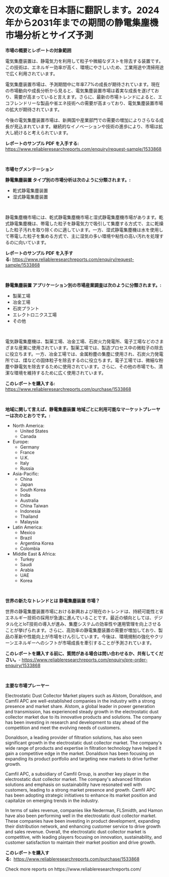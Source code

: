 <p><h1>次の文章を日本語に翻訳します。2024年から2031年までの期間の静電集塵機市場分析とサイズ予測</h1></p><p><strong>市場の概要とレポートの対象範囲</strong></p>
<p><p>電気集塵装置は、静電気力を利用して粒子や微細なダストを除去する装置です。この技術は、エネルギー効率が高く、環境にやさしいため、工業用途や清掃用途で広く利用されています。</p><p>電気集塵装置市場は、予測期間中に年率7.7%の成長が期待されています。現在の市場動向や成長分析から見ると、電気集塵装置市場は着実な成長を遂げており、需要が高まっていると言えます。さらに、最新の市場トレンドによると、エコフレンドリーな製品や省エネ技術への需要が高まっており、電気集塵装置市場の拡大が期待されています。</p><p>今後の電気集塵装置市場は、新興国や産業部門での需要の増加によりさらなる成長が見込まれています。継続的なイノベーションや技術の進歩により、市場は拡大し続けると考えられています。</p></p>
<p><strong>レポートのサンプル PDF を入手する:</strong> <a href="https://www.reliableresearchreports.com/enquiry/request-sample/1533868">https://www.reliableresearchreports.com/enquiry/request-sample/1533868</a></p>
<p>&nbsp;</p>
<p><strong>市場セグメンテーション</strong></p>
<p><strong>静電集塵装置 タイプ別の市場分析は次のように分類されます。:</strong></p>
<p><ul><li>乾式静電集塵装置</li><li>湿式静電集塵装置</li></ul></p>
<p>&nbsp;</p>
<p><p>静電集塵機市場には、乾式静電集塵機市場と湿式静電集塵機市場があります。乾式静電集塵機は、帯電した粒子を静電気力で吸引して集塵する方式で、主に乾燥した粒子汚れを取り除くのに適しています。一方、湿式静電集塵機は水を使用して帯電した粒子を集める方式で、主に湿気の多い環境や粘性の高い汚れを処理するのに向いています。</p></p>
<p><strong>レポートのサンプル PDF を入手する:</strong>&nbsp;<a href="https://www.reliableresearchreports.com/enquiry/request-sample/1533868">https://www.reliableresearchreports.com/enquiry/request-sample/1533868</a></p>
<p>&nbsp;</p>
<p><strong> 静電集塵装置 アプリケーション別の市場産業調査は次のように分類されます。:</strong></p>
<p><ul><li>製薬工場</li><li>冶金工場</li><li>石炭プラント</li><li>エレクトロニクス工場</li><li>その他</li></ul></p>
<p>&nbsp;</p>
<p><p>電気静電集塵機は、製薬工場、冶金工場、石炭火力発電所、電子工場などのさまざまな産業に使用されています。製薬工場では、製造プロセス中の微粒子の除去に役立ちます。一方、冶金工場では、金属粉塵の集塵に使用され、石炭火力発電所では、煤などの固体粒子を除去するのに役立ちます。電子工場では、微細な粉塵や静電気を除去するために使用されています。さらに、その他の市場でも、清潔な環境を維持するために広く使用されています。</p></p>
<p><strong>このレポートを購入する:</strong>&nbsp; <a href="https://www.reliableresearchreports.com/purchase/1533868">https://www.reliableresearchreports.com/purchase/1533868</a></p>
<p>&nbsp;</p>
<p><strong>地域に関して言えば、静電集塵装置 地域ごとに利用可能なマーケットプレーヤーは次のとおりです。:</strong></p>
<p><ul>
    <li>
        North America:
        <ul>
            <li>United States</li>
            <li>Canada</li>
        </ul>
    </li>
    <li>
        Europe:
        <ul>
            <li>Germany</li>
            <li>France</li>
            <li>U.K.</li>
            <li>Italy</li>
            <li>Russia</li>
        </ul>
    </li>
    <li>
        Asia-Pacific:
        <ul>
            <li>China</li>
            <li>Japan</li>
            <li>South Korea</li>
            <li>India</li>
            <li>Australia</li>
            <li>China Taiwan</li>
            <li>Indonesia</li>
            <li>Thailand</li>
            <li>Malaysia</li>
        </ul>
    </li>
    <li>
        Latin America:
        <ul>
            <li>Mexico</li>
            <li>Brazil</li>
            <li>Argentina Korea</li>
            <li>Colombia</li>
        </ul>
    </li>
    <li>
        Middle East & Africa:
        <ul>
            <li>Turkey</li>
            <li>Saudi</li>
            <li>Arabia</li>
            <li>UAE</li>
            <li>Korea</li>
        </ul>
    </li>
    </ul></p>
<p>&nbsp;</p>
<p><strong>世界の新たなトレンドとは 静電集塵装置 市場？</strong></p>
<p><p>世界の静電集塵装置市場における新興および現在のトレンドは、持続可能性と省エネルギー技術の採用が急速に進んでいることです。最近の傾向としては、デジタル化とIoT技術の導入が進み、集塵システムの効率性や運用管理を向上させることが挙げられます。さらに、高効率の静電集塵装置の需要が増加しており、製品の革新や性能向上が市場をけん引しています。今後は、環境規制の強化やクリーンエネルギーへのシフトが市場成長を牽引することが予測されています。</p></p>
<p><strong>このレポートを購入する前に、質問がある場合は問い合わせるか、共有してください。</strong>- <a href="https://www.reliableresearchreports.com/enquiry/pre-order-enquiry/1533868">https://www.reliableresearchreports.com/enquiry/pre-order-enquiry/1533868</a></p>
<p>&nbsp;</p>
<p><strong>主要な市場プレーヤー</strong></p>
<p><p>Electrostatic Dust Collector Market players such as Alstom, Donaldson, and Camfil APC are well-established companies in the industry with a strong presence and market share. Alstom, a global leader in power generation and transmission, has experienced steady growth in the electrostatic dust collector market due to its innovative products and solutions. The company has been investing in research and development to stay ahead of the competition and meet the evolving needs of customers.</p><p>Donaldson, a leading provider of filtration solutions, has also seen significant growth in the electrostatic dust collector market. The company's wide range of products and expertise in filtration technology have helped it gain a competitive edge in the market. Donaldson has been focusing on expanding its product portfolio and targeting new markets to drive further growth.</p><p>Camfil APC, a subsidiary of Camfil Group, is another key player in the electrostatic dust collector market. The company's advanced filtration solutions and emphasis on sustainability have resonated well with customers, leading to a strong market presence and growth. Camfil APC has been adopting strategic initiatives to enhance its market position and capitalize on emerging trends in the industry.</p><p>In terms of sales revenue, companies like Nederman, FLSmidth, and Hamon have also been performing well in the electrostatic dust collector market. These companies have been investing in product development, expanding their distribution network, and enhancing customer service to drive growth and sales revenue. Overall, the electrostatic dust collector market is competitive, with leading players focusing on innovation, sustainability, and customer satisfaction to maintain their market position and drive growth.</p></p>
<p><strong>このレポートを購入する:</strong>&nbsp;&nbsp;<a href="https://www.reliableresearchreports.com/purchase/1533868">https://www.reliableresearchreports.com/purchase/1533868</a></p>
<p>Check more reports on https://www.reliableresearchreports.com/</p>